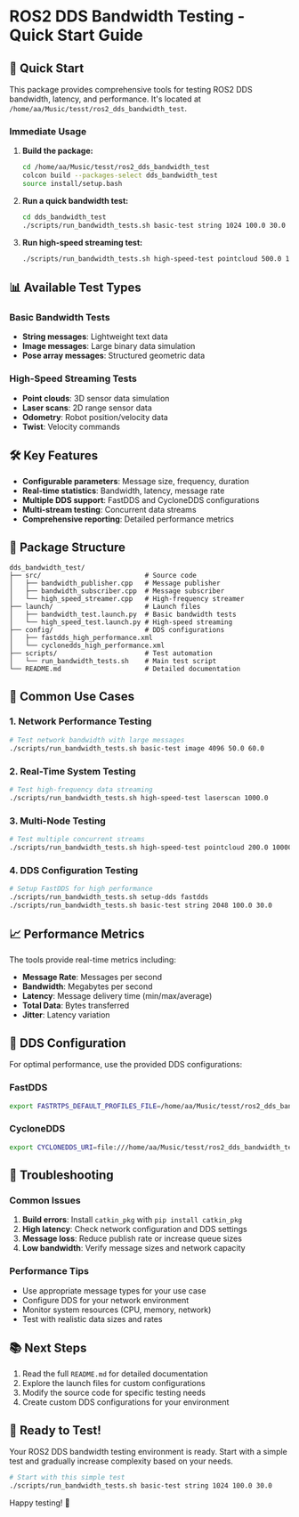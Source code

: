 # ROS2 DDS Bandwidth Testing - Quick Start Guide

## 🚀 Quick Start

This package provides comprehensive tools for testing ROS2 DDS bandwidth, latency, and performance. It's located at `/home/aa/Music/tesst/ros2_dds_bandwidth_test`.

### Immediate Usage

1. **Build the package:**
   ```bash
   cd /home/aa/Music/tesst/ros2_dds_bandwidth_test
   colcon build --packages-select dds_bandwidth_test
   source install/setup.bash
   ```

2. **Run a quick bandwidth test:**
   ```bash
   cd dds_bandwidth_test
   ./scripts/run_bandwidth_tests.sh basic-test string 1024 100.0 30.0
   ```

3. **Run high-speed streaming test:**
   ```bash
   ./scripts/run_bandwidth_tests.sh high-speed-test pointcloud 500.0 10000 30.0
   ```

## 📊 Available Test Types

### Basic Bandwidth Tests
- **String messages**: Lightweight text data
- **Image messages**: Large binary data simulation
- **Pose array messages**: Structured geometric data

### High-Speed Streaming Tests
- **Point clouds**: 3D sensor data simulation
- **Laser scans**: 2D range sensor data
- **Odometry**: Robot position/velocity data
- **Twist**: Velocity commands

## 🛠️ Key Features

- **Configurable parameters**: Message size, frequency, duration
- **Real-time statistics**: Bandwidth, latency, message rate
- **Multiple DDS support**: FastDDS and CycloneDDS configurations
- **Multi-stream testing**: Concurrent data streams
- **Comprehensive reporting**: Detailed performance metrics

## 📁 Package Structure

```
dds_bandwidth_test/
├── src/                          # Source code
│   ├── bandwidth_publisher.cpp   # Message publisher
│   ├── bandwidth_subscriber.cpp  # Message subscriber
│   └── high_speed_streamer.cpp   # High-frequency streamer
├── launch/                       # Launch files
│   ├── bandwidth_test.launch.py  # Basic bandwidth tests
│   └── high_speed_test.launch.py # High-speed streaming
├── config/                       # DDS configurations
│   ├── fastdds_high_performance.xml
│   └── cyclonedds_high_performance.xml
├── scripts/                      # Test automation
│   └── run_bandwidth_tests.sh    # Main test script
└── README.md                     # Detailed documentation
```

## 🎯 Common Use Cases

### 1. Network Performance Testing
```bash
# Test network bandwidth with large messages
./scripts/run_bandwidth_tests.sh basic-test image 4096 50.0 60.0
```

### 2. Real-Time System Testing
```bash
# Test high-frequency data streaming
./scripts/run_bandwidth_tests.sh high-speed-test laserscan 1000.0
```

### 3. Multi-Node Testing
```bash
# Test multiple concurrent streams
./scripts/run_bandwidth_tests.sh high-speed-test pointcloud 200.0 10000 30.0 true
```

### 4. DDS Configuration Testing
```bash
# Setup FastDDS for high performance
./scripts/run_bandwidth_tests.sh setup-dds fastdds
./scripts/run_bandwidth_tests.sh basic-test string 2048 100.0 30.0
```

## 📈 Performance Metrics

The tools provide real-time metrics including:
- **Message Rate**: Messages per second
- **Bandwidth**: Megabytes per second
- **Latency**: Message delivery time (min/max/average)
- **Total Data**: Bytes transferred
- **Jitter**: Latency variation

## 🔧 DDS Configuration

For optimal performance, use the provided DDS configurations:

### FastDDS
```bash
export FASTRTPS_DEFAULT_PROFILES_FILE=/home/aa/Music/tesst/ros2_dds_bandwidth_test/dds_bandwidth_test/config/fastdds_high_performance.xml
```

### CycloneDDS
```bash
export CYCLONEDDS_URI=file:///home/aa/Music/tesst/ros2_dds_bandwidth_test/dds_bandwidth_test/config/cyclonedds_high_performance.xml
```

## 🚨 Troubleshooting

### Common Issues
1. **Build errors**: Install `catkin_pkg` with `pip install catkin_pkg`
2. **High latency**: Check network configuration and DDS settings
3. **Message loss**: Reduce publish rate or increase queue sizes
4. **Low bandwidth**: Verify message sizes and network capacity

### Performance Tips
- Use appropriate message types for your use case
- Configure DDS for your network environment
- Monitor system resources (CPU, memory, network)
- Test with realistic data sizes and rates

## 📚 Next Steps

1. Read the full `README.md` for detailed documentation
2. Explore the launch files for custom configurations
3. Modify the source code for specific testing needs
4. Create custom DDS configurations for your environment

## 🎉 Ready to Test!

Your ROS2 DDS bandwidth testing environment is ready. Start with a simple test and gradually increase complexity based on your needs.

```bash
# Start with this simple test
./scripts/run_bandwidth_tests.sh basic-test string 1024 100.0 30.0
```

Happy testing! 🚀 